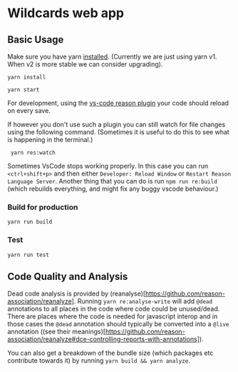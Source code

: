 # Wildcards web app

## Basic Usage

Make sure you have yarn [installed](https://classic.yarnpkg.com/en/docs/install#debian-stable). (Currently we are just using yarn v1. When v2 is more stable we can consider upgrading).

```
yarn install
```

```
yarn start
```

For development, using the [vs-code reason plugin](https://github.com/jaredly/reason-language-server) your code should reload on every save.

If however you don't use such a plugin you can still watch for file changes using the following command. (Sometimes it is useful to do this to see what is happening in the terminal.)

```
 yarn res:watch
```

Sometimes VsCode stops working properly. In this case you can run `<ctrl+shift+p>` and then either `Developer: Reload Window` or `Restart Reason Language Server`. Another thing that you can do is run `npm run re:build` (which rebuilds everything, and might fix any buggy vscode behaviour.)

### Build for production

```
yarn run build
```

### Test

```
yarn run test
```

## Code Quality and Analysis

Dead code analysis is provided by (reanalyse)[https://github.com/reason-association/reanalyze]. Running `yarn re:analyse-write` will add `@dead` annotations to all places in the code where code could be unused/dead. There are places where the code is needed for javascript interop and in those cases the `@dead` annotation should typically be converted into a `@live` annotation ((see their meanings)[https://github.com/reason-association/reanalyze#dce-controlling-reports-with-annotations]).

You can also get a breakdown of the bundle size (which packages etc contribute towards it) by running `yarn build && yarn analyze`.
